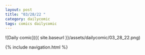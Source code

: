 ```yaml
---
layout: post
title: "03/28/22 "
category: dailycomic
tags: comics dailycomic
---
```

![Daily comic]({{ site.baseurl }}/assets/dailycomic/03_28_22.png)

{% include navigation.html %}

